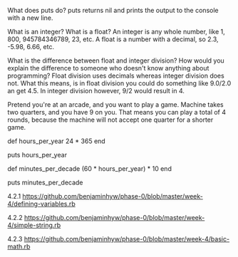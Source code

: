 What does puts do?
puts returns nil and prints the output to the console with a new line.

What is an integer? What is a float?
An integer is any whole number, like 1, 800, 945784346789, 23, etc.
A float is a number with a decimal, so 2.3, -5.98, 6.66, etc.

What is the difference between float and integer division? How would you explain the difference to someone who doesn't know anything about programming?
Float division uses decimals whereas integer division does not.  What this means, is in float division you could do something like 9.0/2.0 an get 4.5.  In integer division however, 9/2 would result in 4.

Pretend you're at an arcade, and you want to play a game.  Machine takes two quarters, and you have 9 on you.  That means you can play a total of 4 rounds, because the machine will not accept one quarter for a shorter game.



def hours_per_year
	24 * 365
end

puts hours_per_year
	

def minutes_per_decade
	(60 * hours_per_year) * 10
end

puts minutes_per_decade


4.2.1
https://github.com/benjaminhyw/phase-0/blob/master/week-4/defining-variables.rb

4.2.2
https://github.com/benjaminhyw/phase-0/blob/master/week-4/simple-string.rb

4.2.3
https://github.com/benjaminhyw/phase-0/blob/master/week-4/basic-math.rb

